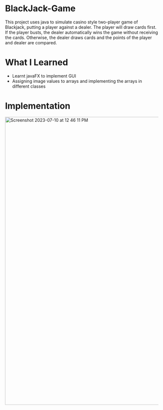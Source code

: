 # BlackJack-Game
This project uses java to simulate casino style two-player game of Blackjack, putting a player against a dealer. 
The player will draw cards first. If the player busts, the dealer automatically wins the game without receiving the cards. 
Otherwise, the dealer draws cards and the points of the player and dealer are compared.

# What I Learned
* Learnt javaFX to implement GUI
* Assigning image values to arrays and implementing the arrays in different classes

# Implementation
<img width="945" alt="Screenshot 2023-07-10 at 12 46 11 PM" src="https://github.com/Ashish5525/BlackJack-Game/assets/70592535/1d7f54b0-01f5-4288-9473-211fb36be4ca">

